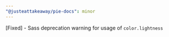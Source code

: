 ```yaml
---
"@justeattakeaway/pie-docs": minor
---
```


[Fixed] - Sass deprecation warning for usage of `color.lightness`
